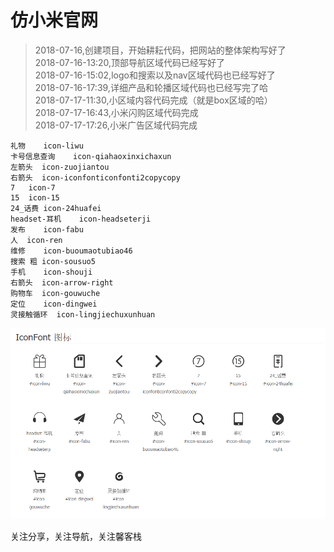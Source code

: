 # 仿小米官网

> 2018-07-16,创建项目，开始耕耘代码，把网站的整体架构写好了<br>
> 2018-07-16-13:20,顶部导航区域代码已经写好了<br>
> 2018-07-16-15:02,logo和搜索以及nav区域代码也已经写好了<br>
> 2018-07-16-17:39,详细产品和轮播区域代码也已经写完了哈<br>
> 2018-07-17-11:30,小区域内容代码完成（就是box区域的哈）<br>
> 2018-07-17-16:43,小米闪购区域代码完成<br>
> 2018-07-17-17:26,小米广告区域代码完成<br>

```
礼物    icon-liwu
卡号信息查询    icon-qiahaoxinxichaxun
左箭头  icon-zuojiantou
右箭头  icon-iconfonticonfonti2copycopy
7   icon-7
15  icon-15
24_话费 icon-24huafei
headset-耳机    icon-headseterji
发布    icon-fabu
人  icon-ren
维修    icon-buoumaotubiao46
搜索 粗 icon-sousuo5
手机    icon-shouji
右箭头  icon-arrow-right
购物车  icon-gouwuche
定位    icon-dingwei
灵接触循环  icon-lingjiechuxunhuan
```
![icon](img/icon.png)

关注分享，关注导航，关注馨客栈


